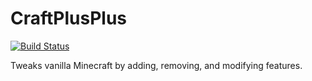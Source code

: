 # CraftPlusPlus
[![Build Status](https://drone.io/github.com/Anon10W1z/CraftPlusPlus/status.png)](https://drone.io/github.com/Anon10W1z/CraftPlusPlus/latest)

Tweaks vanilla Minecraft by adding, removing, and modifying features.
